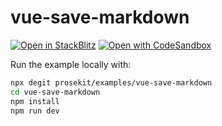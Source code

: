 # vue-save-markdown

[![Open in StackBlitz](https://developer.stackblitz.com/img/open_in_stackblitz.svg)](https://stackblitz.com/github/prosekit/examples/tree/master/vue-save-markdown)
[![Open with CodeSandbox](https://assets.codesandbox.io/github/button-edit-lime.svg)](https://codesandbox.io/p/sandbox/github/prosekit/examples/tree/master/vue-save-markdown)

Run the example locally with:

```bash
npx degit prosekit/examples/vue-save-markdown
cd vue-save-markdown
npm install
npm run dev
```
